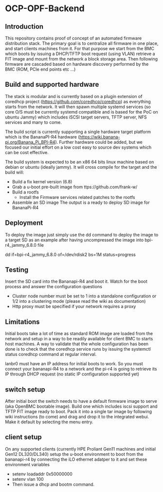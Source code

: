 # OCP-OPF-Backend

## Introduction

This repository contains proof of concept of an automated firmware distribution stack. The primary goal is to centralize all firmware in one place, and start clients machines from it. For that purpose we start from the BMC which boots by issuing a DHCP/TFTP boot request (using VLAN) retrieve a FIT image and mount from the network a block storage area. Then following firmware are cascaded based on hardware discovery performed by the BMC (ROM, PCIe end points etc ...)   

## Build and supported hardware

The stack is modular and is currently based on a plugin extension of coredhcp project (https://github.com/coredhcp/coredhcp) as everything starts from the network. It will then spawn multiple systemd services (so core O/S must be currently systemd compatible and is based for the PoC on ubuntu Jammy) which includes iSCSI target servers, TFTP server, NFS services and many to come. 

The build script is currently supporting a single hardware target platform which is the BananaPI-R4 hardware (https://wiki.banana-pi.org/Banana_Pi_BPI-R4). Further hardware could be added, but we focused our initial effort on a low cost easy to source dev systems which can be cost effective.

The build system is expected to be an x86 64 bits linux machine based on debian or ubuntu (ideally jammy). It will cross compile for the target and the build will:
- Build a fix kernel version (6.8)
- Grab a u-boot pre-built image from ttps://github.com/frank-w/
- Build a rootfs
  - Install the Firmware services related patches to the rootfs
- Assemble an SD image
The output is a ready to deploy SD image for BananaPi-R4

## Deployment

To deploy the image just simply use the dd command to deploy the image to a target SD as an example after having uncompressed the image into bpi-r4_jammy_6.8.0 file

dd if=bpi-r4_jammy_6.8.0 of=/dev/rdisk2 bs=1M status=progress

## Testing

Insert the SD card into the Bananapi-R4 and boot it.
Watch for the boot process and answer the configuration questions
- Cluster node number must be set to 1 into a standalone configuration or 1/2 into a clustering mode (please read the wiki as documentation)
- Http proxy must be specified if your network requires a proxy

## Limitations

Initial boots take a lot of time as standard ROM image are loaded from the network and setup in a way to be readily available for client BMC to starts host machines. A way to validate that the whole configuration has been done is to check that the coredhcp service runs by issuing the systemctl status coredhcp command at regular interval.

lanbr0 must have an IP address for initial boots to work. So you must connect your bananapi-R4 to a network and the pi-r4 is going to retrieve its IP through DHCP request (no static IP configuration supported yet)

## switch setup

After initial boot the switch needs to have a default firmware image to serve (aka OpenBMC bootable image). Build one which includes iscsi support and TFTP FIT image ready to boot. Pack it into a single tar image by following wiki instructions (to come) and drag and drop it to the integrated webui. Make it default by selecting the menu entry.

## client setup

On any supported clients (currently HPE Proliant Gen11 machines and initial Gen12 DL320/DL340) setup the u-boot environment to boot from the bananapi-r4 by connecting the iLO ethernet adatper to it and set these environment variables

- setenv loadaddr 0x50000000
- setenv vlan 100
- Then issue a dhcp and bootm command.
